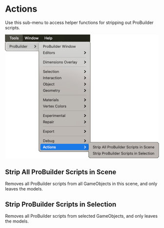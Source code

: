 # Actions

Use this sub-menu to access helper functions for stripping out ProBuilder scripts.

![Tools > ProBuilder > Actions menu](images/menu-actions.png)

## Strip All ProBuilder Scripts in Scene

Removes all ProBuilder scripts from all GameObjects in this scene, and only leaves the models.

## Strip ProBuilder Scripts in Selection

Removes all ProBuilder scripts from selected GameObjects, and only leaves the models.
